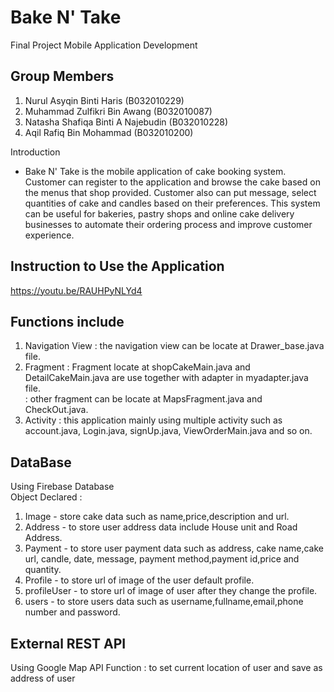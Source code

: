 # Bake N' Take
Final Project Mobile Application Development

Group Members
-
1. Nurul Asyqin Binti Haris (B032010229)
2. Muhammad Zulfikri Bin Awang (B032010087)
3. Natasha Shafiqa Binti A Najebudin (B032010228)
4. Aqil Rafiq Bin Mohammad (B032010200)

Introduction
- Bake N' Take is the mobile application of cake booking system. Customer can register to the application and browse the cake based on the menus that shop provided. Customer also can put message, select quantities of cake and candles based on their preferences. This system can be useful for bakeries, pastry shops and online cake delivery businesses to automate their ordering process and improve customer experience.

Instruction to Use the Application
-
https://youtu.be/RAUHPyNLYd4

Functions include 
-
1. Navigation View : the navigation view can be locate at Drawer_base.java file.
2. Fragment : Fragment locate at shopCakeMain.java and  DetailCakeMain.java are use together with adapter in myadapter.java file.    
            : other fragment can be locate at MapsFragment.java and CheckOut.java.
4. Activity : this application mainly using multiple activity such as account.java, Login.java, signUp.java, ViewOrderMain.java and so on.



DataBase
- 
Using Firebase Database  
Object Declared :
1. Image - store cake data such as name,price,description and url.
2. Address - to store user address data include House unit and Road Address.
3. Payment - to store user payment data such as address, cake name,cake url, candle, date, message, payment method,payment id,price and quantity.
4. Profile - to store url of image of the user default profile.
5. profileUser - to store url of image of user after they change the profile.
6. users - to store users data such as username,fullname,email,phone number and password.


External REST API
- 
Using Google Map API
Function : to set current location of user and save as address of user

